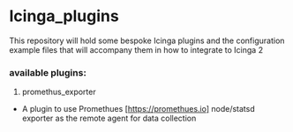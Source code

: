 # Icinga_plugins

This repository will hold some bespoke Icinga plugins and the configuration example files that will accompany them in how to integrate to Icinga 2


### available plugins:
1. promethus_exporter    
  -  A plugin to use Promethues [https://promethues.io] node/statsd exporter as the remote agent for data collection
